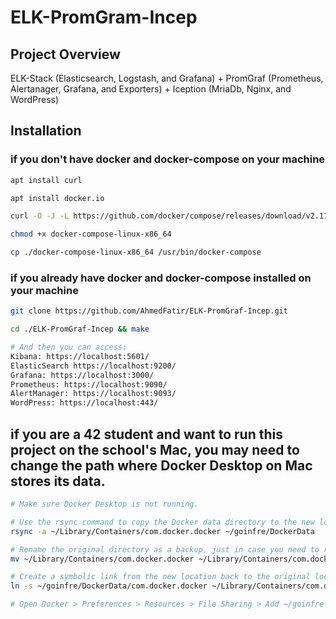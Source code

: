 
# ELK-PromGram-Incep

## Project Overview
ELK-Stack (Elasticsearch, Logstash, and Grafana) + PromGraf (Prometheus, Alertanager, Grafana, and Exporters) + Iception (MriaDb, Nginx, and WordPress)
## Installation

### if you don't have docker and docker-compose on your machine
```bash
apt install curl

apt install docker.io

curl -O -J -L https://github.com/docker/compose/releases/download/v2.11.2/docker-compose-linux-x86_64

chmod +x docker-compose-linux-x86_64

cp ./docker-compose-linux-x86_64 /usr/bin/docker-compose
```

### if you already have docker and docker-compose installed on your machine
```bash
git clone https://github.com/AhmedFatir/ELK-PromGraf-Incep.git

cd ./ELK-PromGraf-Incep && make

# And then you can access:
Kibana: https://localhost:5601/
ElasticSearch https://localhost:9200/
Grafana: https://localhost:3000/
Prometheus: https://localhost:9090/
AlertManager: https://localhost:9093/
WordPress: https://localhost:443/
```
## if you are a 42 student and want to run this project on the school's Mac, you may need to change the path where Docker Desktop on Mac stores its data.
```bash
# Make sure Docker Desktop is not running.

# Use the rsync command to copy the Docker data directory to the new location.
rsync -a ~/Library/Containers/com.docker.docker ~/goinfre/DockerData

# Rename the original directory as a backup, just in case you need to revert(optional).
mv ~/Library/Containers/com.docker.docker ~/Library/Containers/com.docker.docker.backup∏∏π◊

# Create a symbolic link from the new location back to the original location.
ln -s ~/goinfre/DockerData/com.docker.docker ~/Library/Containers/com.docker.docker

# Open Docker > Preferences > Resources > File Sharing > Add ~/goinfre to Shared Paths.
```
